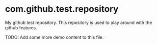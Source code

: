 com.github.test.repository
==========================

My github test repository. This repository is used to play around with the github features.

TODO: Add some more demo content to this file.